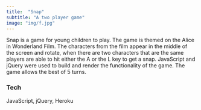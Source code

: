 ```yaml
---
title:  "Snap"
subtitle: "A two player game"
image: "img/f.jpg"
---
```


<!-- ### A two player game -->
Snap is a game for young children to play. The game is themed on the Alice in Wonderland Film. The characters from the film appear in the middle of the screen and rotate, when there are two characters that are the same players are able to hit either the A or the L key to get a snap. JavaScript and jQuery were used to build and render the functionality of the game. The game allows the best of 5 turns.

### Tech 
JavaScript, jQuery, Heroku


<a href="https://powerful-bastion-45112.herokuapp.com/"><i class="fa fa-external-link-square fa-3x" aria-hidden="true"></i></a>
<!-- <a href="https://github.com/scribble79/WDI-PROJECT-1"><i class="fa fa-github-square fa-3x"></i></a> -->